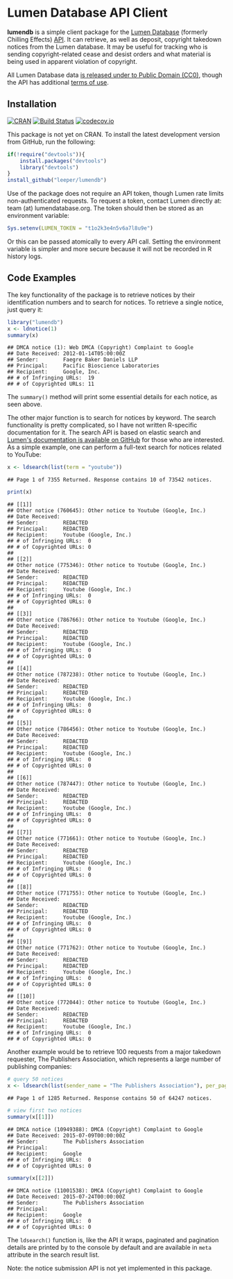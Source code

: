 # Lumen Database API Client #

**lumendb** is a simple client package for the [Lumen Database](http://lumendatabase.org/) (formerly Chilling Effects) [API](https://github.com/berkmancenter/lumendatabase/blob/master/doc/api_documentation.mkd). It can retrieve, as well as deposit, copyright takedown notices from the Lumen database. It may be useful for tracking who is sending copyright-related cease and desist orders and what material is being used in apparent violation of copyright.

All Lumen Database data [is released under to Public Domain (CC0)](https://www.lumendatabase.org/pages/license), though the API has additional [terms of use](https://lumendatabase.org/pages/api_terms).

## Installation ##

[![CRAN](http://www.r-pkg.org/badges/version/lumendb)](http://cran.r-project.org/package=lumendb)
[![Build Status](https://travis-ci.org/leeper/lumendb.png?branch=master)](https://travis-ci.org/leeper/lumendb) 
[![codecov.io](http://codecov.io/github/leeper/lumendb/coverage.svg?branch=master)](http://codecov.io/github/leeper/lumendb?branch=master)

This package is not yet on CRAN. To install the latest development version from GitHub, run the following:

```R
if(!require("devtools")){
    install.packages("devtools")
    library("devtools")
}
install_github("leeper/lumendb")
```

Use of the package does not require an API token, though Lumen rate limits non-authenticated requests. To request a token, contact Lumen directly at: team (at) lumendatabase.org. The token should then be stored as an environment variable:

```R
Sys.setenv(LUMEN_TOKEN = "t1o2k3e4n5v6a7l8u9e")
```

Or this can be passed atomically to every API call. Setting the environment variable is simpler and more secure because it will not be recorded in R history logs.

## Code Examples ##


The key functionality of the package is to retrieve notices by their identification numbers and to search for notices. To retrieve a single notice, just query it:


```r
library("lumendb")
x <- ldnotice(1)
summary(x)
```

```
## DMCA notice (1): Web DMCA (Copyright) Complaint to Google
## Date Received: 2012-01-14T05:00:00Z
## Sender:        Faegre Baker Daniels LLP
## Principal:     Pacific Bioscience Laboratories
## Recipient:     Google, Inc.
## # of Infringing URLs:  19
## # of Copyrighted URLs: 11
```

The `summary()` method will print some essential details for each notice, as seen above.

The other major function is to search for notices by keyword. The search functionality is pretty complicated, so I have not written R-specific documentation for it. The search API is based on elastic search and [Lumen's documentation is available on GitHub](https://github.com/berkmancenter/lumendatabase/blob/dev/doc/api_documentation.mkd#search-notices-via-fulltext) for those who are interested. As a simple example, one can perform a full-text search for notices related to YouTube:


```r
x <- ldsearch(list(term = "youtube"))
```

```
## Page 1 of 7355 Returned. Response contains 10 of 73542 notices.
```

```r
print(x)
```

```
## [[1]]
## Other notice (760645): Other notice to Youtube (Google, Inc.)
## Date Received: 
## Sender:        REDACTED
## Principal:     REDACTED
## Recipient:     Youtube (Google, Inc.)
## # of Infringing URLs:  0
## # of Copyrighted URLs: 0
## 
## [[2]]
## Other notice (775346): Other notice to Youtube (Google, Inc.)
## Date Received: 
## Sender:        REDACTED
## Principal:     REDACTED
## Recipient:     Youtube (Google, Inc.)
## # of Infringing URLs:  0
## # of Copyrighted URLs: 0
## 
## [[3]]
## Other notice (786766): Other notice to Youtube (Google, Inc.)
## Date Received: 
## Sender:        REDACTED
## Principal:     REDACTED
## Recipient:     Youtube (Google, Inc.)
## # of Infringing URLs:  0
## # of Copyrighted URLs: 0
## 
## [[4]]
## Other notice (787238): Other notice to Youtube (Google, Inc.)
## Date Received: 
## Sender:        REDACTED
## Principal:     REDACTED
## Recipient:     Youtube (Google, Inc.)
## # of Infringing URLs:  0
## # of Copyrighted URLs: 0
## 
## [[5]]
## Other notice (786456): Other notice to Youtube (Google, Inc.)
## Date Received: 
## Sender:        REDACTED
## Principal:     REDACTED
## Recipient:     Youtube (Google, Inc.)
## # of Infringing URLs:  0
## # of Copyrighted URLs: 0
## 
## [[6]]
## Other notice (787447): Other notice to Youtube (Google, Inc.)
## Date Received: 
## Sender:        REDACTED
## Principal:     REDACTED
## Recipient:     Youtube (Google, Inc.)
## # of Infringing URLs:  0
## # of Copyrighted URLs: 0
## 
## [[7]]
## Other notice (771661): Other notice to Youtube (Google, Inc.)
## Date Received: 
## Sender:        REDACTED
## Principal:     REDACTED
## Recipient:     Youtube (Google, Inc.)
## # of Infringing URLs:  0
## # of Copyrighted URLs: 0
## 
## [[8]]
## Other notice (771755): Other notice to Youtube (Google, Inc.)
## Date Received: 
## Sender:        REDACTED
## Principal:     REDACTED
## Recipient:     Youtube (Google, Inc.)
## # of Infringing URLs:  0
## # of Copyrighted URLs: 0
## 
## [[9]]
## Other notice (771762): Other notice to Youtube (Google, Inc.)
## Date Received: 
## Sender:        REDACTED
## Principal:     REDACTED
## Recipient:     Youtube (Google, Inc.)
## # of Infringing URLs:  0
## # of Copyrighted URLs: 0
## 
## [[10]]
## Other notice (772044): Other notice to Youtube (Google, Inc.)
## Date Received: 
## Sender:        REDACTED
## Principal:     REDACTED
## Recipient:     Youtube (Google, Inc.)
## # of Infringing URLs:  0
## # of Copyrighted URLs: 0
```

Another example would be to retrieve 100 requests from a major takedown requester, The Publishers Association, which represents a large number of publishing companies:


```r
# query 50 notices
x <- ldsearch(list(sender_name = "The Publishers Association"), per_page = 50)
```

```
## Page 1 of 1285 Returned. Response contains 50 of 64247 notices.
```

```r
# view first two notices
summary(x[[1]])
```

```
## DMCA notice (10949388): DMCA (Copyright) Complaint to Google
## Date Received: 2015-07-09T00:00:00Z
## Sender:        The Publishers Association
## Principal:     
## Recipient:     Google
## # of Infringing URLs:  0
## # of Copyrighted URLs: 0
```

```r
summary(x[[2]])
```

```
## DMCA notice (11001538): DMCA (Copyright) Complaint to Google
## Date Received: 2015-07-24T00:00:00Z
## Sender:        The Publishers Association
## Principal:     
## Recipient:     Google
## # of Infringing URLs:  0
## # of Copyrighted URLs: 0
```

The `ldsearch()` function is, like the API it wraps, paginated and pagination details are printed by to the console by default and are available in `meta` attribute in the search result list.

Note: the notice submission API is not yet implemented in this package.

